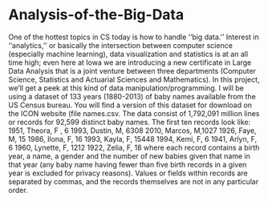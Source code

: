 # Analysis-of-the-Big-Data
One of the hottest topics in CS today is how to handle ‘‘big data.’’ Interest in ‘‘analytics,’’ or basically the intersection between computer science (especially machine learning), data visualization and statistics is at an all time high; even here at Iowa we are introducing a new certificate in Large Data Analysis that is a joint venture between three departments (Computer Science, Statistics and Actuarial Sciences and Mathematics). In this project, we’ll get a peek at this kind of data manipulation/programming.
I will be using a dataset of 133 years (1880-2013) of baby names available from the US Census bureau. You will find a version of this dataset for download on the ICON website (file names.csv. The data consist of 1,792,091 million lines or records for 92,599 distinct baby names. The first ten records look like:
1951, Theora, F , 6
1993, Dustin, M, 6308 
2010, Marcos, M,1027 
1926, Faye, M, 15 
1986, Ilona, F, 16
1993, Kayla, F, 15448 
1994, Kemi, F, 6 
1941, Arlyn, F, 6 
1960, Lynette, F, 1212 
1922, Zelia, F, 18
where each record contains a birth year, a name, a gender and the number of new babies given that name in that year (any baby name having fewer than five birth records in a given year is excluded for privacy reasons). Values or fields within records are separated by commas, and the records themselves are not in any particular order.
